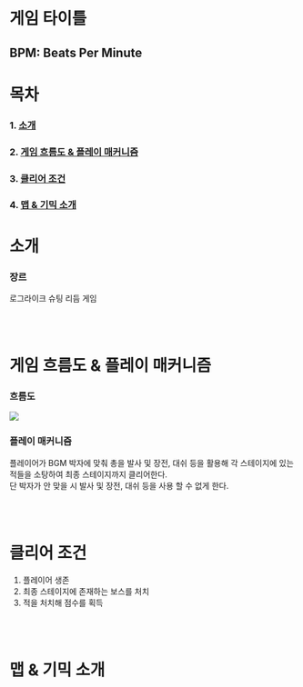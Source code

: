# 게임 타이틀
## BPM: Beats Per Minute

# 목차
### 1. [소개](#소개)
### 2. [게임 흐름도 & 플레이 매커니즘](#게임-흐름도--플레이-매커니즘)
### 3. [클리어 조건](#클리어-조건)
### 4. [맵 & 기믹 소개](#맵--기믹-소개)

# 소개

### 장르

로그라이크 슈팅 리듬 게임

<br><br>

# 게임 흐름도 & 플레이 매커니즘

### 흐름도
  <img src="./image/흐름도.png">
  
### 플레이 매커니즘
  플레이어가 BGM 박자에 맞춰 총을 발사 및 장전, 대쉬 등을 활용해 각 스테이지에 있는 적들을 소탕하여 최종 스테이지까지 클리어한다. <br>
  단 박자가 안 맞을 시 발사 및 장전, 대쉬 등을 사용 할 수 없게 한다. <br>

<br><br>

# 클리어 조건

  1) 플레이어 생존 <br>
  2) 최종 스테이지에 존재하는 보스를 처치 <br>
  3) 적을 처치해 점수를 획득 <br>

<br><br>

# 맵 & 기믹 소개
